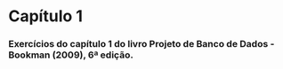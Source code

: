 # Capítulo 1

### Exercícios do capítulo 1 do livro Projeto de Banco de Dados - Bookman (2009), 6ª edição.
